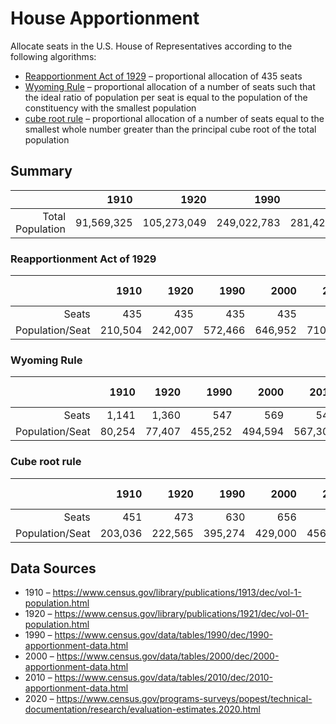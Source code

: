 # House Apportionment

Allocate seats in the U.S. House of Representatives according to the following algorithms:
* [Reapportionment Act of 1929](https://en.wikipedia.org/wiki/Reapportionment_Act_of_1929) – proportional allocation of 435 seats
* [Wyoming Rule](https://en.wikipedia.org/wiki/Wyoming_Rule) – proportional allocation of a number of seats such that the ideal ratio of population per seat is equal to the population of the constituency with the smallest population
* [cube root rule](https://en.wikipedia.org/wiki/Cube_root_rule) – proportional allocation of a number of seats equal to the smallest whole number greater than the principal cube root of the total population

## Summary

|                  |       1910 |        1920 |        1990 |        2000 |        2010 | 2020 (est.) |
| ---------------: | ---------: | ----------: | ----------: | ----------: | ----------: | ----------: |
| Total Population | 91,569,325 | 105,273,049 | 249,022,783 | 281,424,177 | 309,183,463 | 328,771,307 |


### Reapportionment Act of 1929

|                 |    1910 |    1920 |    1990 |    2000 |    2010 | 2020 (est.) |
| --------------: | ------: | ------: | ------: | ------: | ------: | ----------: |
|           Seats |     435 |     435 |     435 |     435 |     435 |         435 |
| Population/Seat | 210,504 | 242,007 | 572,466 | 646,952 | 710,767 |     755,796 |

### Wyoming Rule

|                 |   1910 |   1920 |    1990 |    2000 |    2010 | 2020 (est.) |
| --------------: | -----: | -----: | ------: | ------: | ------: | ----------: |
|           Seats |  1,141 |  1,360 |     547 |     569 |     545 |         565 |
| Population/Seat | 80,254 | 77,407 | 455,252 | 494,594 | 567,309 |     581,896 |

### Cube root rule

|                 |    1910 |    1920 |    1990 |    2000 |    2010 | 2020 (est.) |
| --------------: | ------: | ------: | ------: | ------: | ------: | ----------: |
|           Seats |     451 |     473 |     630 |     656 |     677 |         691 |
| Population/Seat | 203,036 | 222,565 | 395,274 | 429,000 | 456,696 |     475,791 |

## Data Sources

* 1910 – https://www.census.gov/library/publications/1913/dec/vol-1-population.html
* 1920 – https://www.census.gov/library/publications/1921/dec/vol-01-population.html
* 1990 – https://www.census.gov/data/tables/1990/dec/1990-apportionment-data.html
* 2000 – https://www.census.gov/data/tables/2000/dec/2000-apportionment-data.html
* 2010 – https://www.census.gov/data/tables/2010/dec/2010-apportionment-data.html
* 2020 – https://www.census.gov/programs-surveys/popest/technical-documentation/research/evaluation-estimates.2020.html
